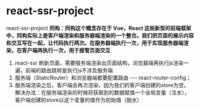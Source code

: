 # react-ssr-project
react-ssr-project
**同构：同构这个概念存在于 Vue，React 这些新型的前端框架中，同构实际上是客户端渲染和服务器端渲染的一个整合。我们把页面的展示内容和交互写在一起，让代码执行两次。在服务器端执行一次，用于实现服务器端渲染，在客户端再执行一次，用于接管页面交互**
1. react-ssr 刷新页面，需要服务端渲染出页面结构，浏览器端再执行js渲染一遍，前端的路由跳转是执行js不涉及服务端
2. 服务端（StaticRouter）和浏览器端都要配置路由 --- react-router-config；
3. 服务端渲染之后，客户端会再次渲染，因为我们的客户端创建的store为空。解决办法：在服务端渲染的时候将获取到的数据赋值一个全局变量（注水），客户端创建的store以这个变量的值作为初始值（脱水）
